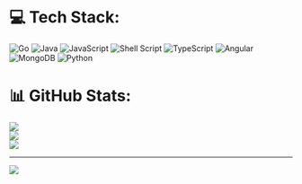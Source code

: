 

# 💻 Tech Stack:
![Go](https://img.shields.io/badge/go-%2300ADD8.svg?style=for-the-badge&logo=go&logoColor=white)
![Java](https://img.shields.io/badge/java-%23ED8B00.svg?style=for-the-badge&logo=java&logoColor=white) ![JavaScript](https://img.shields.io/badge/javascript-%23323330.svg?style=for-the-badge&logo=javascript&logoColor=%23F7DF1E) ![Shell Script](https://img.shields.io/badge/shell_script-%23121011.svg?style=for-the-badge&logo=gnu-bash&logoColor=white) ![TypeScript](https://img.shields.io/badge/typescript-%23007ACC.svg?style=for-the-badge&logo=typescript&logoColor=white) ![Angular](https://img.shields.io/badge/angular-%23DD0031.svg?style=for-the-badge&logo=angular&logoColor=white) ![MongoDB](https://img.shields.io/badge/MongoDB-%234ea94b.svg?style=for-the-badge&logo=mongodb&logoColor=white) ![Python](https://img.shields.io/badge/python-3670A0?style=for-the-badge&logo=python&logoColor=ffdd54) 
# 📊 GitHub Stats:
![](https://github-readme-stats-git-masterrstaa-rickstaa.vercel.app/api?username=vedashrutha&theme=dark&hide_border=false&include_all_commits=false&count_private=false)<br/>
![](https://github-readme-streak-stats.herokuapp.com/?user=vedashrutha&theme=dark&hide_border=false)<br/>
![](https://github-readme-statsgit-masterrstaa-rickstaa.vercel.app/api/top-langs/?username=vedashrutha&theme=dark&hide_border=false&include_all_commits=false&count_private=false&layout=compact)


---
[![](https://visitcount.itsvg.in/api?id=vedashrutha&icon=0&color=0)](https://visitcount.itsvg.in)

